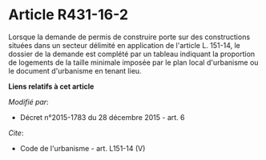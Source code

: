 # Article R431-16-2

Lorsque la demande de permis de construire porte sur des constructions situées dans un secteur délimité en application de
l'article L. 151-14, le dossier de la demande est complété par un tableau indiquant la proportion de logements de la taille
minimale imposée par le plan local d'urbanisme ou le document d'urbanisme en tenant lieu.

**Liens relatifs à cet article**

_Modifié par_:

  - Décret n°2015-1783 du 28 décembre 2015 - art. 6

_Cite_:

  - Code de l'urbanisme - art. L151-14 (V)
